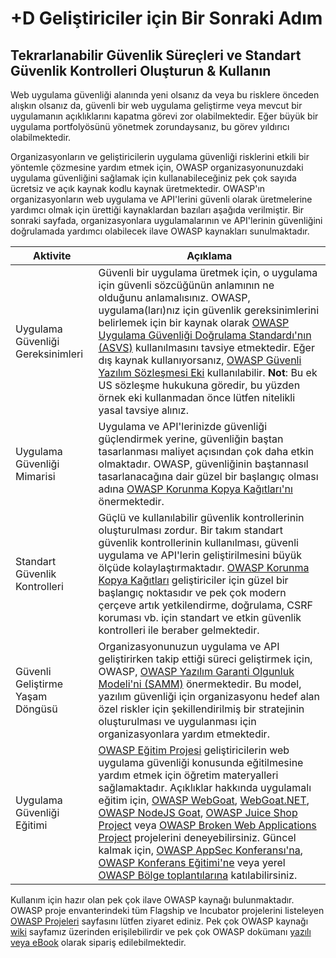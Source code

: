 # +D Geliştiriciler için Bir Sonraki Adım

## Tekrarlanabilir Güvenlik Süreçleri ve Standart Güvenlik Kontrolleri Oluşturun & Kullanın

Web uygulama güvenliği alanında yeni olsanız da veya bu risklere önceden alışkın olsanız da, güvenli bir web uygulama geliştirme veya mevcut bir uygulamanın açıklıklarını kapatma görevi zor olabilmektedir. Eğer büyük bir uygulama portfolyösünü yönetmek zorundaysanız, bu görev yıldırıcı olabilmektedir.

Organizasyonların ve geliştiricilerin uygulama güvenliği risklerini etkili bir yöntemle çözmesine yardım etmek için, OWASP organizasyonunuzdaki uygulama güvenliğini sağlamak için kullanabileceğiniz pek çok sayıda ücretsiz ve açık kaynak kodlu kaynak üretmektedir. OWASP'ın organizasyonların web uygulama ve API'lerini güvenli olarak üretmelerine yardımcı olmak için ürettiği kaynaklardan bazıları aşağıda verilmiştir. Bir sonraki sayfada, organizasyonlara uygulamalarının ve API'lerinin güvenliğini doğrulamada yardımcı olabilecek ilave OWASP kaynakları sunulmaktadır.

| Aktivite | Açıklama |
| --- | --- |
| Uygulama Güvenliği Gereksinimleri | Güvenli bir uygulama üretmek için, o uygulama için güvenli sözcüğünün anlamının ne olduğunu anlamalısınız. OWASP, uygulama(ları)nız için güvenlik gereksinimlerini belirlemek için bir kaynak olarak [OWASP Uygulama Güvenliği Doğrulama Standardı'nın (ASVS)](https://www.owasp.org/index.php/ASVS) kullanılmasını tavsiye etmektedir. Eğer dış kaynak kullanıyorsanız, [OWASP Güvenli Yazılım Sözleşmesi Eki](https://www.owasp.org/index.php/OWASP_Secure_Software_Contract_Annex) kullanılabilir. **Not**: Bu ek US sözleşme hukukuna göredir, bu yüzden örnek eki kullanmadan önce lütfen nitelikli yasal tavsiye alınız. |
| Uygulama Güvenliği Mimarisi | Uygulama ve API'lerinizde güvenliği güçlendirmek yerine, güvenliğin baştan tasarlanması maliyet açısından çok daha etkin olmaktadır. OWASP, güvenliğinin baştannasıl tasarlanacağına dair güzel bir başlangıç olması adına [OWASP Korunma Kopya Kağıtları'nı](https://www.owasp.org/index.php/OWASP_Cheat_Sheet_Series) önermektedir. | 
| Standart Güvenlik Kontrolleri | Güçlü ve kullanılabilir güvenlik kontrollerinin oluşturulması zordur. Bir takım standart güvenlik kontrollerinin kullanılması, güvenli uygulama ve API'lerin geliştirilmesini büyük ölçüde kolaylaştırmaktadır. [OWASP Korunma Kopya Kağıtları](https://www.owasp.org/index.php/OWASP_Cheat_Sheet_Series) geliştiriciler için güzel bir başlangıç noktasıdır ve pek çok modern çerçeve artık yetkilendirme, doğrulama, CSRF koruması vb. için standart ve etkin güvenlik kontrolleri ile beraber gelmektedir. |
| Güvenli Geliştirme Yaşam Döngüsü | Organizasyonunuzun uygulama ve API geliştirirken takip ettiği süreci geliştirmek için, OWASP, [OWASP Yazılım Garanti Olgunluk Modeli'ni (SAMM)](https://www.owasp.org/index.php/OWASP_SAMM_Project) önermektedir. Bu model, yazılım güvenliği için organizasyonu hedef alan özel riskler için şekillendirilmiş bir stratejinin oluşturulması ve uygulanması için organizasyonlara yardım etmektedir. |
| Uygulama Güvenliği Eğitimi | [OWASP Eğitim Projesi](https://www.owasp.org/index.php/Category:OWASP_Education_Project) geliştiricilerin web uygulama güvenliği konusunda eğitilmesine yardım etmek için öğretim materyalleri sağlamaktadır. Açıklıklar hakkında uygulamalı eğitim için, [OWASP WebGoat](https://www.owasp.org/index.php/WebGoat), [WebGoat.NET](https://www.owasp.org/index.php/Category:OWASP_WebGoat.NET),  [OWASP NodeJS Goat](https://www.owasp.org/index.php/OWASP_Node_js_Goat_Project), [OWASP Juice Shop Project](https://www.owasp.org/index.php/OWASP_Juice_Shop_Project) veya [OWASP Broken Web Applications Project](https://www.owasp.org/index.php/OWASP_Broken_Web_Applications_Project) projelerini deneyebilirsiniz. Güncel kalmak için, [OWASP AppSec Konferansı'na](https://www.owasp.org/index.php/Category:OWASP_AppSec_Conference), [OWASP Konferans Eğitimi'ne](https://www.owasp.org/index.php/Category:OWASP_AppSec_Conference) veya yerel [OWASP Bölge toplantılarına](https://www.owasp.org/index.php/Category:OWASP_Chapter) katılabilirsiniz. |

Kullanım için hazır olan pek çok ilave OWASP kaynağı bulunmaktadır. OWASP proje envanterindeki tüm Flagship ve Incubator projelerini listeleyen [OWASP Projeleri](https://www.owasp.org/index.php/Projects) sayfasını lütfen ziyaret ediniz. Pek çok OWASP kaynağı [wiki](https://owasp.or/) sayfamız üzerinden erişilebilirdir ve pek çok OWASP dokümanı [yazılı veya eBook](https://stores.lulu.com/owasp) olarak sipariş edilebilmektedir.
